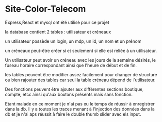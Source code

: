 # Site-Color-Telecom

Express,React et mysql ont été utilisé pour ce projet

la database contient 2 tables : utilisateur et créneaux

un utilisateur possède un login, un mdp, un id, un nom et un prénom

un créneaux peut-être créer si et seulement si elle est reliée à un utilisateur.

Un utilisateur peut avoir un créneau avec les jours de la semaine désirés, le fuseau horaire correspondant ainsi que l'heure de début et de fin.

les tables peuvent être modifier assez facilement pour changer de structure ou bien rajouter des tables car seul la table créneau dépend de l'utilisateur.

Des fonctions peuvent être ajouter aux différentes sections boutique, compte, etcc ainsi qu'aux boutons présents mais sans fonction.

Etant malade en ce moment je n'ai pas eu le temps de réussir à enregistrer dans la db. Il y a toutes les traces menant à l'injection des données dans la db et je n'ai aps réussit à faire le double thumb slider avec els input.
